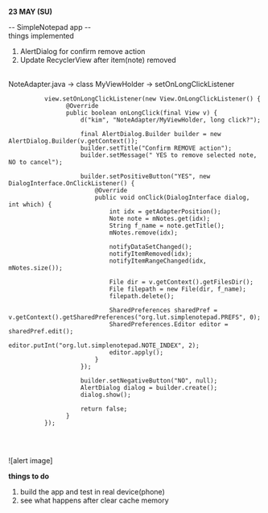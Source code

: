 **23 MAY (SU)**  

-- SimpleNotepad app --  
things implemented  
1. AlertDialog for confirm remove action  
2. Update RecyclerView after item(note) removed

<br>
NoteAdapter.java -> class MyViewHolder -> setOnLongClickListener  

```
          view.setOnLongClickListener(new View.OnLongClickListener() {
                @Override
                public boolean onLongClick(final View v) {
                    d("kim", "NoteAdapter/MyViewHolder, long click?");

                    final AlertDialog.Builder builder = new AlertDialog.Builder(v.getContext());
                    builder.setTitle("Confirm REMOVE action");
                    builder.setMessage(" YES to remove selected note, NO to cancel");

                    builder.setPositiveButton("YES", new DialogInterface.OnClickListener() {
                        @Override
                        public void onClick(DialogInterface dialog, int which) {
                            int idx = getAdapterPosition();
                            Note note = mNotes.get(idx);
                            String f_name = note.getTitle();
                            mNotes.remove(idx);

                            notifyDataSetChanged();
                            notifyItemRemoved(idx);
                            notifyItemRangeChanged(idx, mNotes.size());

                            File dir = v.getContext().getFilesDir();
                            File filepath = new File(dir, f_name);
                            filepath.delete();

                            SharedPreferences sharedPref = v.getContext().getSharedPreferences("org.lut.simplenotepad.PREFS", 0);
                            SharedPreferences.Editor editor = sharedPref.edit();
                            editor.putInt("org.lut.simplenotepad.NOTE_INDEX", 2);
                            editor.apply();
                        }
                    });

                    builder.setNegativeButton("NO", null);
                    AlertDialog dialog = builder.create();
                    dialog.show();

                    return false;
                }
          });
         
```
<br>

![alert image]

**things to do**    
1. build the app and test in real device(phone)
2. see what happens after clear cache memory

